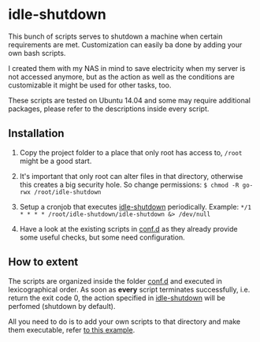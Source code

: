 idle-shutdown
=============

This bunch of scripts serves to shutdown a machine when certain requirements 
are met. Customization can easily ba done by adding your own bash scripts.

I created them with my NAS in mind to save electricity when my server is not
accessed anymore, but as the action as well as the conditions are customizable
it might be used for other tasks, too.

These scripts are tested on Ubuntu 14.04 and some may require additional
packages, please refer to the descriptions inside every script.


## Installation

1. Copy the project folder to a place that only root has access to, `/root`
   might be a good start.

2. It's important that only root can alter files in that directory, otherwise
   this creates a big security hole. So change permissions:
   `$ chmod -R go-rwx /root/idle-shutdown`

3. Setup a cronjob that executes [idle-shutdown](idle-shutdown) periodically.
   Example:
   `*/1 * * * * /root/idle-shutdown/idle-shutdown &> /dev/null`

4. Have a look at the existing scripts in [conf.d](conf.d) as they already
   provide some useful checks, but some need configuration.


## How to extent

The scripts are organized inside the folder [conf.d](conf.d) and executed in
lexicographical order. As soon as **every** script terminates successfully, i.e.
return the exit code 0, the action specified in [idle-shutdown](idle-shutdown)
will be perfomed (shutdown by default).

All you need to do is to add your own scripts to that directory and make them
executable, refer [to this example](conf.d/10_example).